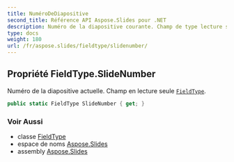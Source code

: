 ```yaml
---
title: NuméroDeDiapositive
second_title: Référence API Aspose.Slides pour .NET
description: Numéro de la diapositive courante. Champ de type lecture seule aspose.slides/fieldtype.
type: docs
weight: 180
url: /fr/aspose.slides/fieldtype/slidenumber/
---
```


## Propriété FieldType.SlideNumber

Numéro de la diapositive actuelle. Champ en lecture seule [`FieldType`](../../fieldtype).

```csharp
public static FieldType SlideNumber { get; }
```

### Voir Aussi

* classe [FieldType](../../fieldtype)
* espace de noms [Aspose.Slides](../../fieldtype)
* assembly [Aspose.Slides](../../../)

<!-- NE PAS MODIFIER : généré par xmldocmd pour Aspose.Slides.dll -->